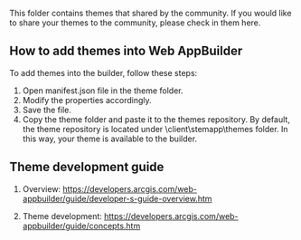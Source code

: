 This folder contains themes that shared by the community. If you would like to share your themes to the community, please check in them here.  

## How to add themes into Web AppBuilder
To add themes into the builder, follow these steps:

1. Open manifest.json file in the theme folder. 
2. Modify the properties accordingly.
3. Save the file.
4. Copy the theme folder and paste it to the themes repository. By default, the theme repository is located under \client\stemapp\themes folder. In this way, your theme is available to the builder. 

## Theme development guide
1. Overview: https://developers.arcgis.com/web-appbuilder/guide/developer-s-guide-overview.htm

2. Theme development: https://developers.arcgis.com/web-appbuilder/guide/concepts.htm
